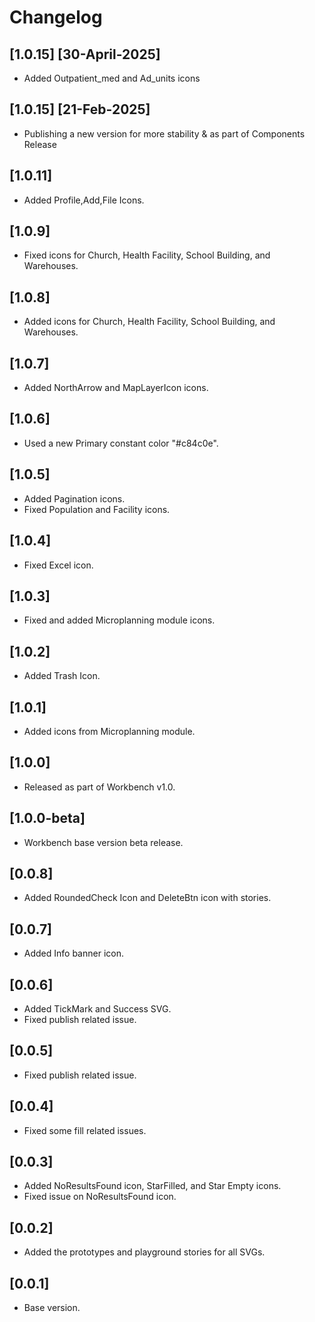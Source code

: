 # Changelog

## [1.0.15]  [30-April-2025]
- Added Outpatient_med and Ad_units icons

## [1.0.15]  [21-Feb-2025]
- Publishing a new version for more stability & as part of Components Release

## [1.0.11]
- Added Profile,Add,File Icons.

## [1.0.9]
- Fixed icons for Church, Health Facility, School Building, and Warehouses.

## [1.0.8]
- Added icons for Church, Health Facility, School Building, and Warehouses.

## [1.0.7]
- Added NorthArrow and MapLayerIcon icons.

## [1.0.6]
- Used a new Primary constant color "#c84c0e".

## [1.0.5]
- Added Pagination icons.
- Fixed Population and Facility icons.

## [1.0.4]
- Fixed Excel icon.

## [1.0.3]
- Fixed and added Microplanning module icons.

## [1.0.2]
- Added Trash Icon.

## [1.0.1]
- Added icons from Microplanning module.

## [1.0.0]
- Released as part of Workbench v1.0.

## [1.0.0-beta]
- Workbench base version beta release.

## [0.0.8]
- Added RoundedCheck Icon and DeleteBtn icon with stories.

## [0.0.7]
- Added Info banner icon.

## [0.0.6]
- Added TickMark and Success SVG.
- Fixed publish related issue.

## [0.0.5]
- Fixed publish related issue.

## [0.0.4]
- Fixed some fill related issues.

## [0.0.3]
- Added NoResultsFound icon, StarFilled, and Star Empty icons.
- Fixed issue on NoResultsFound icon.

## [0.0.2]
- Added the prototypes and playground stories for all SVGs.

## [0.0.1]
- Base version.
